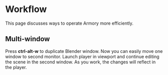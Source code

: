 # Workflow

This page discusses ways to operate Armory more efficiently.

## Multi-window
Press **ctrl-alt-w** to duplicate Blender window. Now you can easily move one window to second monitor. Launch player in viewport and continue editing the scene in the second window. As you work, the changes will reflect in the player.
